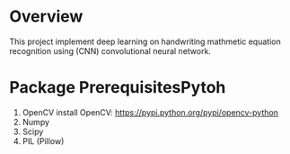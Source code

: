 # Overview
This project implement deep learning on handwriting mathmetic equation recognition using (CNN) convolutional neural network.

# Package PrerequisitesPytoh
1. OpenCV
install OpenCV: https://pypi.python.org/pypi/opencv-python
1. Numpy
1. Scipy
1. PIL (Pillow)


